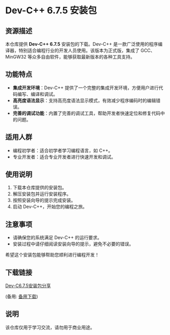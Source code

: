 # Dev-C++ 6.7.5 安装包

## 资源描述

本仓库提供 **Dev-C++ 6.7.5** 安装包的下载。Dev-C++ 是一款广泛使用的程序编译器，特别适合编程行业的开发人员使用。该版本为正式版，集成了 GCC、MinGW32 等众多自由软件，能够获取最新版本的各种工具支持。

## 功能特点

- **集成开发环境**：Dev-C++ 提供了一个完整的集成开发环境，方便用户进行代码编写、编译和调试。
- **高亮度语法显示**：支持高亮度语法显示模式，有效减少程序编码时的编辑错误。
- **完善的调试功能**：内置了完善的调试工具，帮助开发者快速定位和修复代码中的问题。

## 适用人群

- 编程初学者：适合初学者学习编程语言，如 C++。
- 专业开发者：适合专业开发者进行快速开发和调试。

## 使用说明

1. 下载本仓库提供的安装包。
2. 解压安装包并运行安装程序。
3. 按照安装向导的提示完成安装。
4. 启动 Dev-C++，开始您的编程之旅。

## 注意事项

- 请确保您的系统满足 Dev-C++ 的运行要求。
- 安装过程中请仔细阅读安装向导的提示，避免不必要的错误。

希望这个安装包能够帮助您顺利进行编程开发！

## 下载链接
[Dev-C6.7.5安装包分享](https://pan.quark.cn/s/e351ba27693c) 

(备用: [备用下载](https://pan.baidu.com/s/1B6bSwd-OCHs01WwdHiu43g?pwd=1234))

## 说明

该仓库仅用于学习交流，请勿用于商业用途。
